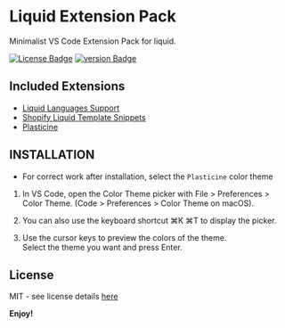 # Liquid Extension Pack

Minimalist VS Code Extension Pack for liquid.

[![License Badge][license-badge]][license-url] [![version Badge][version]][market-url]


## Included Extensions

- [Liquid Languages Support][liquid-languages-support-ext-url]
- [Shopify Liquid Template Snippets][shopify-liquid-template-snippets-ext-url]
- [Plasticine][plasticine-ext-url]

## INSTALLATION
- For correct work after installation, select the `Plasticine` color theme

1. In VS Code, open the Color Theme picker with File > Preferences > Color Theme. (Code > Preferences > Color Theme on macOS).  

2. You can also use the keyboard shortcut ⌘K ⌘T to display the picker.

3. Use the cursor keys to preview the colors of the theme.  
Select the theme you want and press Enter.


## License

MIT - see license details [here][license-url]

**Enjoy!**

[version]: https://img.shields.io/badge/marketplace_-v0.0.5-orange
[license-badge]: https://img.shields.io/badge/license-MIT-blue
[version]: https://img.shields.io/badge/v0.0.2-orange
[license-url]: https://github.com/OlegKrechkovskiy/liquid-extension-pack/blob/main/LICENSE.md
[market-url]:https://marketplace.visualstudio.com/items?itemName=myxlxal.liquid-extension-pack


[liquid-languages-support-ext-url]: https://marketplace.visualstudio.com/items?itemName=neilding.language-liquid
[shopify-liquid-template-snippets-ext-url]: https://marketplace.visualstudio.com/items?itemName=killalau.vscode-liquid-snippets
[plasticine-ext-url]: https://marketplace.visualstudio.com/items?itemName=myxlxal.plasticine
